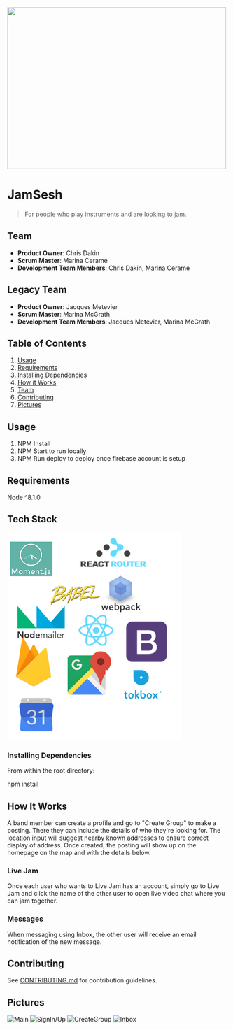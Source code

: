 <img src="http://i67.tinypic.com/2ld9iza.png" height="370px" width="500px" />

# JamSesh

> For people who play instruments and are looking to jam.

## Team

  - __Product Owner__: Chris Dakin
  - __Scrum Master__: Marina Cerame
  - __Development Team Members__: Chris Dakin, Marina Cerame

## Legacy Team

  - __Product Owner__: Jacques Metevier
  - __Scrum Master__: Marina McGrath
  - __Development Team Members__: Jacques Metevier, Marina McGrath


## Table of Contents

1. [Usage](#Usage)
1. [Requirements](#requirements)
1. [Installing Dependencies](#installing-dependencies)
1. [How it Works](#how-it-works)
1. [Team](#team)
1. [Contributing](#contributing)
1. [Pictures](#pictures)
## Usage

1. NPM Install
2. NPM Start to run locally
3. NPM Run deploy to deploy once firebase account is setup

## Requirements

Node ^8.1.0

## Tech Stack
![Tech Stack](techstack.png)

### Installing Dependencies

From within the root directory:

npm install

## How It Works

A band member can create a profile and go to "Create Group" to make a posting. There they can include the details of who they're looking for. The location input will suggest nearby known addresses to ensure correct display of address. Once created, the posting will show up on the homepage on the map and with the details below.

### Live Jam

Once each user who wants to Live Jam has an account, simply go to Live Jam and click the name of the other user to open live video chat where you can jam together.

### Messages
When messaging using Inbox, the other user will receive an email notification of the new message.

## Contributing

See [CONTRIBUTING.md](CONTRIBUTING.md) for contribution guidelines.

## Pictures
![Main](http://i.imgur.com/CtGJnNw.png)
![SignIn/Up](http://i.imgur.com/N4TpbQR.png)
![CreateGroup](http://i.imgur.com/Lrm5uga.png)
![Inbox](http://i.imgur.com/3a6gUWn.png)


